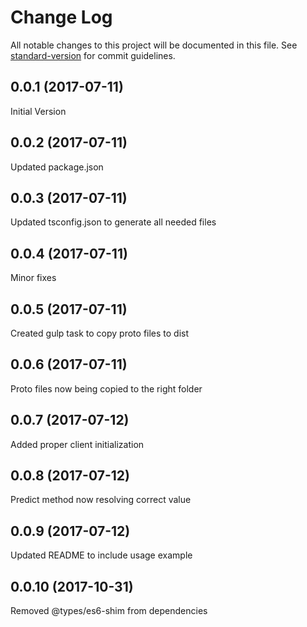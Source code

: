 # Change Log

All notable changes to this project will be documented in this file. See [standard-version](https://github.com/conventional-changelog/standard-version) for commit guidelines.

<a name="0.0.1"></a>
## 0.0.1 (2017-07-11)
Initial Version

<a name="0.0.2"></a>
## 0.0.2 (2017-07-11)
Updated package.json

<a name="0.0.3"></a>
## 0.0.3 (2017-07-11)
Updated tsconfig.json to generate all needed files

<a name="0.0.4"></a>
## 0.0.4 (2017-07-11)
Minor fixes

<a name="0.0.5"></a>
## 0.0.5 (2017-07-11)
Created gulp task to copy proto files to dist

<a name="0.0.6"></a>
## 0.0.6 (2017-07-11)
Proto files now being copied to the right folder

<a name="0.0.7"></a>
## 0.0.7 (2017-07-12)
Added proper client initialization

<a name="0.0.8"></a>
## 0.0.8 (2017-07-12)
Predict method now resolving correct value

<a name="0.0.9"></a>
## 0.0.9 (2017-07-12)
Updated README to include usage example

<a name="0.0.10"></a>
## 0.0.10 (2017-10-31)
Removed @types/es6-shim from dependencies